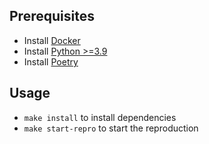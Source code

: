 

## Prerequisites

- Install [Docker](https://docs.docker.com/install/)
- Install [Python >=3.9](https://www.python.org/downloads/)
- Install [Poetry](https://python-poetry.org/docs/#installation)

## Usage

- `make install` to install dependencies
- `make start-repro` to start the reproduction
